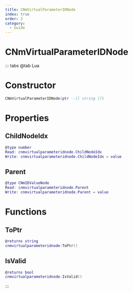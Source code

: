 ```yaml
---
title: CNmVirtualParameterIDNode
index: true
order: 2
category:
  - Guide
---
```


# CNmVirtualParameterIDNode

::: tabs
@tab Lua
# Constructor
```lua
CNmVirtualParameterIDNode(ptr --[[ string ]])
```
# Properties
## ChildNodeIdx 
```lua
@type number
Read: cnmvirtualparameteridnode.ChildNodeIdx
Write: cnmvirtualparameteridnode.ChildNodeIdx = value
```
## Parent 
```lua
@type CNmIDValueNode
Read: cnmvirtualparameteridnode.Parent
Write: cnmvirtualparameteridnode.Parent = value
```
# Functions
## ToPtr
```lua
@returns string
cnmvirtualparameteridnode:ToPtr()
```
## IsValid
```lua
@returns bool
cnmvirtualparameteridnode:IsValid()
```

:::